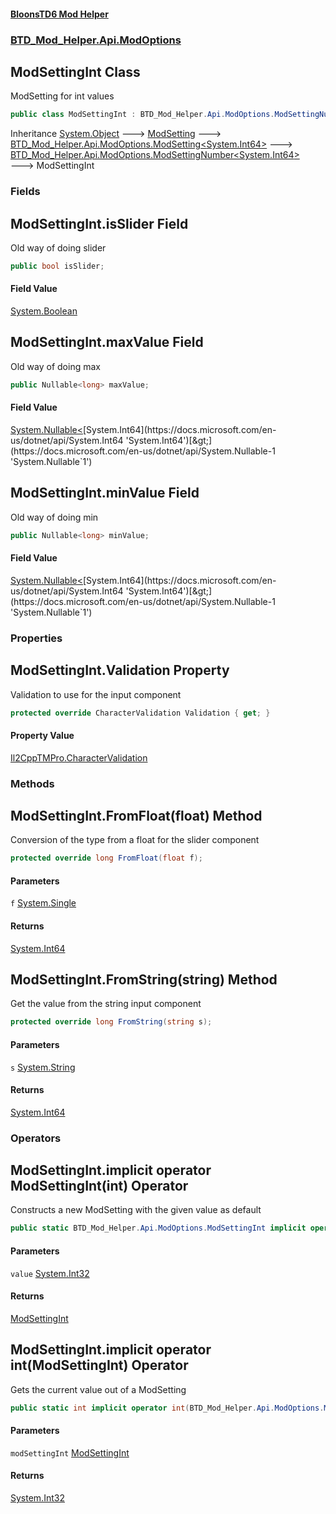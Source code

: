 #### [BloonsTD6 Mod Helper](README.md 'README')
### [BTD_Mod_Helper.Api.ModOptions](README.md#BTD_Mod_Helper.Api.ModOptions 'BTD_Mod_Helper.Api.ModOptions')

## ModSettingInt Class

ModSetting for int values

```csharp
public class ModSettingInt : BTD_Mod_Helper.Api.ModOptions.ModSettingNumber<long>
```

Inheritance [System.Object](https://docs.microsoft.com/en-us/dotnet/api/System.Object 'System.Object') &#129106; [ModSetting](BTD_Mod_Helper.Api.ModOptions.ModSetting.md 'BTD_Mod_Helper.Api.ModOptions.ModSetting') &#129106; [BTD_Mod_Helper.Api.ModOptions.ModSetting&lt;](BTD_Mod_Helper.Api.ModOptions.ModSetting_T_.md 'BTD_Mod_Helper.Api.ModOptions.ModSetting<T>')[System.Int64](https://docs.microsoft.com/en-us/dotnet/api/System.Int64 'System.Int64')[&gt;](BTD_Mod_Helper.Api.ModOptions.ModSetting_T_.md 'BTD_Mod_Helper.Api.ModOptions.ModSetting<T>') &#129106; [BTD_Mod_Helper.Api.ModOptions.ModSettingNumber&lt;](BTD_Mod_Helper.Api.ModOptions.ModSettingNumber_T_.md 'BTD_Mod_Helper.Api.ModOptions.ModSettingNumber<T>')[System.Int64](https://docs.microsoft.com/en-us/dotnet/api/System.Int64 'System.Int64')[&gt;](BTD_Mod_Helper.Api.ModOptions.ModSettingNumber_T_.md 'BTD_Mod_Helper.Api.ModOptions.ModSettingNumber<T>') &#129106; ModSettingInt
### Fields

<a name='BTD_Mod_Helper.Api.ModOptions.ModSettingInt.isSlider'></a>

## ModSettingInt.isSlider Field

Old way of doing slider

```csharp
public bool isSlider;
```

#### Field Value
[System.Boolean](https://docs.microsoft.com/en-us/dotnet/api/System.Boolean 'System.Boolean')

<a name='BTD_Mod_Helper.Api.ModOptions.ModSettingInt.maxValue'></a>

## ModSettingInt.maxValue Field

Old way of doing max

```csharp
public Nullable<long> maxValue;
```

#### Field Value
[System.Nullable&lt;](https://docs.microsoft.com/en-us/dotnet/api/System.Nullable-1 'System.Nullable`1')[System.Int64](https://docs.microsoft.com/en-us/dotnet/api/System.Int64 'System.Int64')[&gt;](https://docs.microsoft.com/en-us/dotnet/api/System.Nullable-1 'System.Nullable`1')

<a name='BTD_Mod_Helper.Api.ModOptions.ModSettingInt.minValue'></a>

## ModSettingInt.minValue Field

Old way of doing min

```csharp
public Nullable<long> minValue;
```

#### Field Value
[System.Nullable&lt;](https://docs.microsoft.com/en-us/dotnet/api/System.Nullable-1 'System.Nullable`1')[System.Int64](https://docs.microsoft.com/en-us/dotnet/api/System.Int64 'System.Int64')[&gt;](https://docs.microsoft.com/en-us/dotnet/api/System.Nullable-1 'System.Nullable`1')
### Properties

<a name='BTD_Mod_Helper.Api.ModOptions.ModSettingInt.Validation'></a>

## ModSettingInt.Validation Property

Validation to use for the input component

```csharp
protected override CharacterValidation Validation { get; }
```

#### Property Value
[Il2CppTMPro.CharacterValidation](https://docs.microsoft.com/en-us/dotnet/api/Il2CppTMPro.CharacterValidation 'Il2CppTMPro.CharacterValidation')
### Methods

<a name='BTD_Mod_Helper.Api.ModOptions.ModSettingInt.FromFloat(float)'></a>

## ModSettingInt.FromFloat(float) Method

Conversion of the type from a float for the slider component

```csharp
protected override long FromFloat(float f);
```
#### Parameters

<a name='BTD_Mod_Helper.Api.ModOptions.ModSettingInt.FromFloat(float).f'></a>

`f` [System.Single](https://docs.microsoft.com/en-us/dotnet/api/System.Single 'System.Single')

#### Returns
[System.Int64](https://docs.microsoft.com/en-us/dotnet/api/System.Int64 'System.Int64')

<a name='BTD_Mod_Helper.Api.ModOptions.ModSettingInt.FromString(string)'></a>

## ModSettingInt.FromString(string) Method

Get the value from the string input component

```csharp
protected override long FromString(string s);
```
#### Parameters

<a name='BTD_Mod_Helper.Api.ModOptions.ModSettingInt.FromString(string).s'></a>

`s` [System.String](https://docs.microsoft.com/en-us/dotnet/api/System.String 'System.String')

#### Returns
[System.Int64](https://docs.microsoft.com/en-us/dotnet/api/System.Int64 'System.Int64')
### Operators

<a name='BTD_Mod_Helper.Api.ModOptions.ModSettingInt.op_ImplicitBTD_Mod_Helper.Api.ModOptions.ModSettingInt(int)'></a>

## ModSettingInt.implicit operator ModSettingInt(int) Operator

Constructs a new ModSetting with the given value as default

```csharp
public static BTD_Mod_Helper.Api.ModOptions.ModSettingInt implicit operator ModSettingInt(int value);
```
#### Parameters

<a name='BTD_Mod_Helper.Api.ModOptions.ModSettingInt.op_ImplicitBTD_Mod_Helper.Api.ModOptions.ModSettingInt(int).value'></a>

`value` [System.Int32](https://docs.microsoft.com/en-us/dotnet/api/System.Int32 'System.Int32')

#### Returns
[ModSettingInt](BTD_Mod_Helper.Api.ModOptions.ModSettingInt.md 'BTD_Mod_Helper.Api.ModOptions.ModSettingInt')

<a name='BTD_Mod_Helper.Api.ModOptions.ModSettingInt.op_Implicitint(BTD_Mod_Helper.Api.ModOptions.ModSettingInt)'></a>

## ModSettingInt.implicit operator int(ModSettingInt) Operator

Gets the current value out of a ModSetting

```csharp
public static int implicit operator int(BTD_Mod_Helper.Api.ModOptions.ModSettingInt modSettingInt);
```
#### Parameters

<a name='BTD_Mod_Helper.Api.ModOptions.ModSettingInt.op_Implicitint(BTD_Mod_Helper.Api.ModOptions.ModSettingInt).modSettingInt'></a>

`modSettingInt` [ModSettingInt](BTD_Mod_Helper.Api.ModOptions.ModSettingInt.md 'BTD_Mod_Helper.Api.ModOptions.ModSettingInt')

#### Returns
[System.Int32](https://docs.microsoft.com/en-us/dotnet/api/System.Int32 'System.Int32')